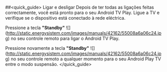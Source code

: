 ##<quick_guide> Ligar e desligar
Depois de ter todas as ligações feitas correctamente, você está pronto para o seu Android TV Play. Ligue a TV e verifique se o dispositivo está conectado à rede eléctrica. 

Pressione a tecla  **"Standby"** ![] (http://static.energysistem.com/images/manuals/42162/55008a6a06c24.jpg) no seu controle remoto para ligar o Android TV Play.

Pressione novamente a tecla  **"Standby"** ![] (http://static.energysistem.com/images/manuals/42162/55008a6a06c24.jpg) no seu controle remoto a qualquer momento para o seu Android Play TV entre o modo suspensão.
</quick_guide>
